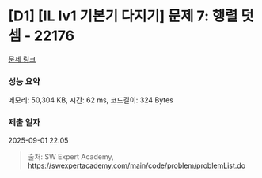 # [D1] [IL lv1 기본기 다지기] 문제 7: 행렬 덧셈 - 22176 

[문제 링크](https://swexpertacademy.com/main/code/problem/problemDetail.do?contestProbId=AZGhzMjq8XEDFAQP) 

### 성능 요약

메모리: 50,304 KB, 시간: 62 ms, 코드길이: 324 Bytes

### 제출 일자

2025-09-01 22:05



> 출처: SW Expert Academy, https://swexpertacademy.com/main/code/problem/problemList.do